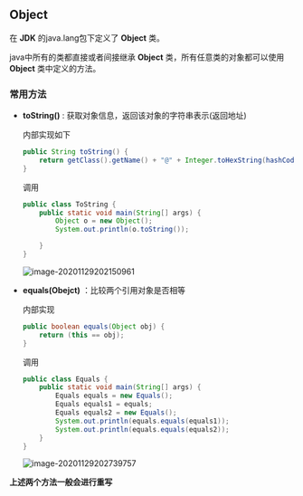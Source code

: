 ## Object

在 **JDK** 的java.lang包下定义了 **Object** 类。

java中所有的类都直接或者间接继承 **Object** 类，所有任意类的对象都可以使用 **Object** 类中定义的方法。



### 常用方法

- **toString()** : 获取对象信息，返回该对象的字符串表示(返回地址)

    内部实现如下
    
    ```java
    public String toString() {
        return getClass().getName() + "@" + Integer.toHexString(hashCode());
    }
    ```
    
    调用
    
    ```java
    public class ToString {
        public static void main(String[] args) {
            Object o = new Object();
            System.out.println(o.toString());
    
        }
    }
    ```
    
    ![image-20201129202150961](https://img2020.cnblogs.com/blog/2213660/202011/2213660-20201129202152275-2027048405.png) 
    
- **equals(Obejct)** ：比较两个引用对象是否相等

    内部实现

    ```java
    public boolean equals(Object obj) {
        return (this == obj);
    }
    ```

    调用

    ```java
    public class Equals {
        public static void main(String[] args) {
            Equals equals = new Equals();
            Equals equals1 = equals;
            Equals equals2 = new Equals();
            System.out.println(equals.equals(equals1));
            System.out.println(equals.equals(equals2));
        }
    }
    ```

    ![image-20201129202739757](https://img2020.cnblogs.com/blog/2213660/202011/2213660-20201129202740949-1391391507.png) 



**上述两个方法一般会进行重写** 

